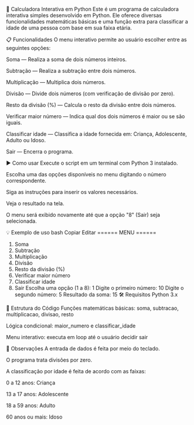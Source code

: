 🧮 Calculadora Interativa em Python
Este é um programa de calculadora interativa simples desenvolvido em Python. Ele oferece diversas funcionalidades matemáticas básicas e uma função extra para classificar a idade de uma pessoa com base em sua faixa etária.

📋 Funcionalidades
O menu interativo permite ao usuário escolher entre as seguintes opções:

Soma — Realiza a soma de dois números inteiros.

Subtração — Realiza a subtração entre dois números.

Multiplicação — Multiplica dois números.

Divisão — Divide dois números (com verificação de divisão por zero).

Resto da divisão (%) — Calcula o resto da divisão entre dois números.

Verificar maior número — Indica qual dos dois números é maior ou se são iguais.

Classificar idade — Classifica a idade fornecida em: Criança, Adolescente, Adulto ou Idoso.

Sair — Encerra o programa.

▶️ Como usar
Execute o script em um terminal com Python 3 instalado.

Escolha uma das opções disponíveis no menu digitando o número correspondente.

Siga as instruções para inserir os valores necessários.

Veja o resultado na tela.

O menu será exibido novamente até que a opção "8" (Sair) seja selecionada.

💡 Exemplo de uso
bash
Copiar
Editar
====== MENU ======
1. Soma
2. Subtração
3. Multiplicação
4. Divisão
5. Resto da divisão (%)
6. Verificar maior número
7. Classificar idade
8. Sair
Escolha uma opção (1 a 8): 1
Digite o primeiro número: 10
Digite o segundo número: 5
Resultado da soma: 15
🛠️ Requisitos
Python 3.x

📁 Estrutura do Código
Funções matemáticas básicas: soma, subtracao, multiplicacao, divisao, resto

Lógica condicional: maior_numero e classificar_idade

Menu interativo: executa em loop até o usuário decidir sair

📌 Observações
A entrada de dados é feita por meio do teclado.

O programa trata divisões por zero.

A classificação por idade é feita de acordo com as faixas:

0 a 12 anos: Criança

13 a 17 anos: Adolescente

18 a 59 anos: Adulto

60 anos ou mais: Idoso
